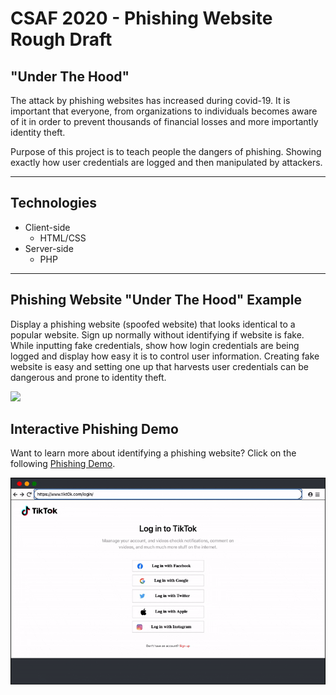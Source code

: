 # CSAF 2020 - Phishing Website Rough Draft 

## "Under The Hood"

The attack by phishing websites has increased during covid-19. It is important that everyone, from organizations to individuals becomes aware of it in order to prevent thousands of financial losses and more importantly identity theft. 

Purpose of this project is to teach people the dangers of phishing. Showing exactly how user credentials are logged and then manipulated by attackers.

------------------------------

## Technologies

- Client-side
  * HTML/CSS
- Server-side
  * PHP
  
  
------------------------------

## Phishing Website "Under The Hood" Example

Display a phishing website (spoofed website) that looks identical to a popular website. Sign up normally without identifying if website is fake. While inputting fake credentials, show how login credentials are being logged and display how easy it is to control user information. Creating fake website is easy and setting one up that harvests user credentials can be dangerous and prone to identity theft. 


<img src="https://user-images.githubusercontent.com/39684482/92631676-8a6a8e80-f286-11ea-9843-b9d025beda40.png" width="90%"></img> 

## Interactive Phishing Demo


Want to learn more about identifying a phishing website? Click on the following [Phishing Demo](https://cfalucho.github.io/CSAF2020-PhishingSite/).


![Phishing Quiz Demo](demo/demo.gif)


